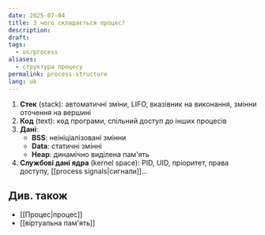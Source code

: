```yaml
---
date: 2025-07-04
title: З чого складається процес?
description: 
draft: 
tags:
  - os/process
aliases:
  - структура процесу
permalink: process-structure
lang: uk
---
```


1. **Стек** (stack): автоматичні зміни, LIFO, вказівник на виконання, змінни оточення на вершині
2. **Код** (text): код програми, спільний доступ до інших процесів
3. **Дані**:
	- **BSS**: неініціалізовані змінни
	- **Data**: статичні змінні
	- **Heap**: динамічно виділена пам'ять
4. **Службові дані ядра** (kernel space): PID, UID, пріоритет, права доступу, [[process signals|сигнали]]...

## Див. також

- [[Процес|процес]]
- [[віртуальна пам'ять]]